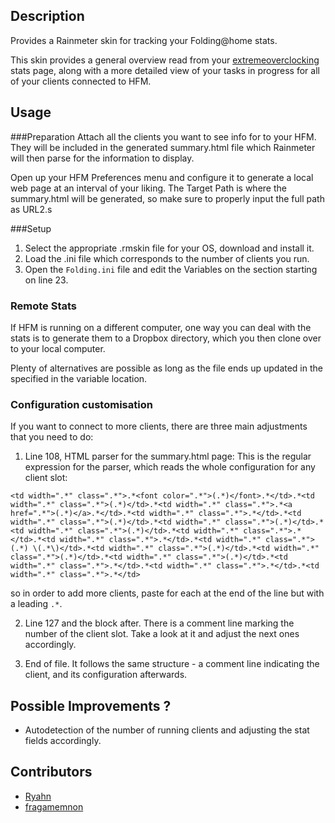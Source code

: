 ## Description

Provides a Rainmeter skin for tracking your Folding@home stats.

This skin provides a general overview read from your [extremeoverclocking][1] stats page,
along with a more detailed view of your tasks in progress for all of your clients connected to HFM.



## Usage

###Preparation
Attach all the clients you want to see info for to your HFM. They will be included in the generated
summary.html file which Rainmeter will then parse for the information to display.

Open up your HFM Preferences menu and configure it to generate a local web page at an interval of your liking.
The Target Path is where the summary.html will be generated, so make sure to properly input the full path as URL2.s


###Setup
1. Select the appropriate .rmskin file for your OS, download and install it.
2. Load the .ini file which corresponds to the number of clients you run.
3. Open the `Folding.ini` file and edit the Variables on the section starting on line 23.



### Remote Stats

If HFM is running on a different computer, one way you can deal with the stats is to generate them to a
Dropbox directory, which you then clone over to your local computer.

Plenty of alternatives are possible as long as the file ends up updated in the specified in the variable location.


### Configuration customisation

If you want to connect to more clients, there are three main adjustments that you need to do:

1. Line 108, HTML parser for the summary.html page:
This is the regular expression for the parser, which reads the whole configuration for any client slot:
```
<td width=".*" class=".*">.*<font color=".*">(.*)</font>.*</td>.*<td width=".*" class=".*">(.*)</td>.*<td width=".*" class=".*">.*<a href=".*">(.*)</a>.*</td>.*<td width=".*" class=".*">.*</td>.*<td width=".*" class=".*">(.*)</td>.*<td width=".*" class=".*">(.*)</td>.*<td width=".*" class=".*">(.*)</td>.*<td width=".*" class=".*">.*</td>.*<td width=".*" class=".*">.*</td>.*<td width=".*" class=".*">(.*) \(.*\)</td>.*<td width=".*" class=".*">(.*)</td>.*<td width=".*" class=".*">(.*)</td>.*<td width=".*" class=".*">(.*)</td>.*<td width=".*" class=".*">.*</td>.*<td width=".*" class=".*">.*</td>.*<td width=".*" class=".*">.*</td>
```
so in order to add more clients, paste for each at the end of the line but with a leading `.*`.

2. Line 127 and the block after. There is a comment line marking the number of the client slot. Take a look at it and adjust the next ones accordingly.

3. End of file. It follows the same structure - a comment line indicating the client, and its configuration afterwards.



## Possible Improvements ?

 * Autodetection of the number of running clients and adjusting the stat fields accordingly.



## Contributors

 * [Ryahn][2]
 * [fragamemnon][3]



[1]: http://folding.extremeoverclocking.com/
[2]: http://www.overclock.net/u/95615/ryahn
[3]: http://www.overclock.net/u/149764/fragamemnon
